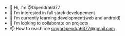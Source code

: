 - 👋 Hi, I’m @Dipendra6377
- 👀 I’m interested in full stack developement
- 🌱 I’m currently learning development(web and android)
- 💞️ I’m looking to collaborate on projects
- 📫 How to reach me singhdipendra6377@gmail.com

<!---
Dipendra6377/Dipendra6377 is a ✨ special ✨ repository because its `README.md` (this file) appears on your GitHub profile.
You can click the Preview link to take a look at your changes.
--->
